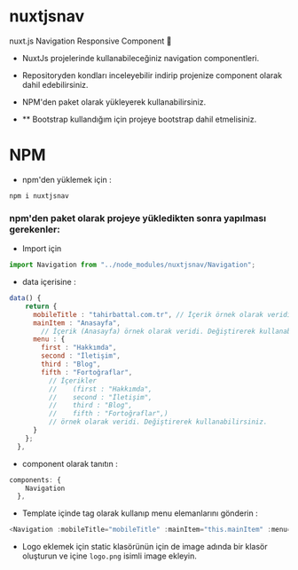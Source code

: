 # nuxtjsnav
nuxt.js Navigation Responsive Component  🖖

- NuxtJs projelerinde kullanabileceğiniz navigation componentleri.
- Repositoryden kondları inceleyebilir indirip projenize component olarak dahil edebilirsiniz.
- NPM'den paket olarak yükleyerek kullanabilirsiniz.

- ** Bootstrap kullandığım için projeye bootstrap dahil etmelisiniz.


# NPM
- npm'den yüklemek için : 
```
npm i nuxtjsnav 
```
### npm'den paket olarak projeye yükledikten sonra yapılması gerekenler:
-  Import için 
```nuxt.js 
import Navigation from "../node_modules/nuxtjsnav/Navigation"; 
```
-  data içerisine : 
```nuxt.js  
data() {
    return {
      mobileTitle : "tahirbattal.com.tr", // İçerik örnek olarak veridi. Değiştirerek kullanabilirsiniz.
      mainItem : "Anasayfa",
        // İçerik (Anasayfa) örnek olarak veridi. Değiştirerek kullanabilirsiniz.
      menu : {
        first : "Hakkımda",
        second : "İletişim",
        third : "Blog",
        fifth : "Fortoğraflar",
          // İçerikler 
          //    (first : "Hakkımda",
          //    second : "İletişim",
          //    third : "Blog",
          //    fifth : "Fortoğraflar",) 
          // örnek olarak veridi. Değiştirerek kullanabilirsiniz.
      }
    };
  },
````
- component olarak tanıtın : 
```nuxt.js
components: {
    Navigation
  },
 ```
 -  Template içinde tag olarak kullanıp menu elemanlarını gönderin : 
 ```nuxt.js
 <Navigation :mobileTitle="mobileTitle" :mainItem="this.mainItem" :menu="this.menu" />
 ```
 -  Logo eklemek için static klasörünün için de image adında bir klasör oluşturun ve içine `logo.png` isimli image ekleyin.


